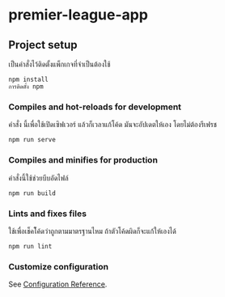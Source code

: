 # premier-league-app

## Project setup
เป็นคำสั่งไว้ติดตั้งแพ็กเกจที่จำเป็นต้องใช้
```
npm install
การติดตั้ง npm
```

### Compiles and hot-reloads for development
คำสั่ง นี้เพื่อใช้เปิดเซิฟเวอร์ แล้วก็เวลาแก้โค้ด มันจะอัปเดตให้เอง โดยไม่ต้องรีเฟรช
```
npm run serve
```

### Compiles and minifies for production
คำสั่งนี้ใช้ช่วยบีบอัดไฟล์
```
npm run build
```

### Lints and fixes files
ใช้เพื่อเช็คโ้ค้ดว่าถูกตามมาตรฐานไหม ถ้าตัวโค้ดผิดก็จะแก้ให้เองได้
```
npm run lint
```

### Customize configuration
See [Configuration Reference](https://cli.vuejs.org/config/).
